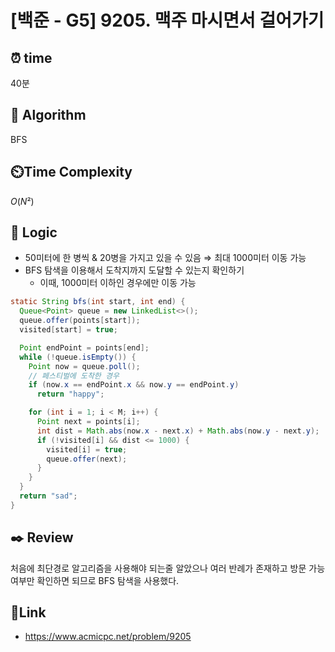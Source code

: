 # [백준 - G5] 9205. 맥주 마시면서 걸어가기
 
## ⏰  **time**
40분

## :pushpin: **Algorithm**
BFS

## ⏲️**Time Complexity**
$O(N²)$

## :round_pushpin: **Logic**
- 50미터에 한 병씩 & 20병을 가지고 있을 수 있음 ⇒ 최대 1000미터 이동 가능
- BFS 탐색을 이용해서 도착지까지 도달할 수 있는지 확인하기
  - 이때, 1000미터 이하인 경우에만 이동 가능
```java
static String bfs(int start, int end) {
  Queue<Point> queue = new LinkedList<>();
  queue.offer(points[start]);
  visited[start] = true;

  Point endPoint = points[end];
  while (!queue.isEmpty()) {
    Point now = queue.poll();
    // 페스티벌에 도착한 경우
    if (now.x == endPoint.x && now.y == endPoint.y)
      return "happy";

    for (int i = 1; i < M; i++) {
      Point next = points[i];
      int dist = Math.abs(now.x - next.x) + Math.abs(now.y - next.y);
      if (!visited[i] && dist <= 1000) {
        visited[i] = true;
        queue.offer(next);
      }
    }
  }
  return "sad";
}
```

## :black_nib: **Review**
처음에 최단경로 알고리즘을 사용해야 되는줄 알았으나 여러 반례가 존재하고 방문 가능 여부만 확인하면 되므로 BFS 탐색을 사용했다.

## 📡**Link**
- https://www.acmicpc.net/problem/9205
